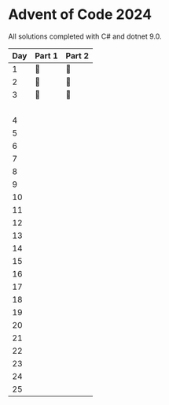 # Advent of Code 2024

All solutions completed with C# and dotnet 9.0.

| Day | Part 1 | Part 2 |
|:----|:-------|:-------|
| 1   | 🌟     | 🌟     |
| 2   | 🌟     | 🌟     |
| 3   | 🌟     | 🌟     |
|     | ️      | ️      |
| 4   | ️      | ️      |
| 5   | ️      | ️      |
| 6   | ️      | ️      |
| 7   | ️      | ️      |
| 8   | ️      | ️      |
| 9   | ️      | ️      |
| 10  | ️      | ️      |
| 11  | ️      | ️      |
| 12  | ️      | ️      |
| 13  | ️      | ️      |
| 14  | ️      | ️      |
| 15  | ️      | ️      |
| 16  | ️      | ️      |
| 17  | ️      | ️      |
| 18  | ️      | ️      |
| 19  |        | ️      |
| 20  | ️      | ️      |
| 21  | ️      | ️      |
| 22  | ️      | ️      |
| 23  | ️      | ️      |
| 24  | ️      | ️      |
| 25  | ️      | ️      |
